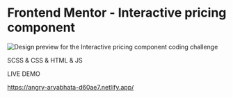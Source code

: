 # Frontend Mentor - Interactive pricing component

![Design preview for the Interactive pricing component coding challenge](./design/desktop-preview.jpg)

SCSS & CSS & HTML & JS

LIVE DEMO

https://angry-aryabhata-d60ae7.netlify.app/
